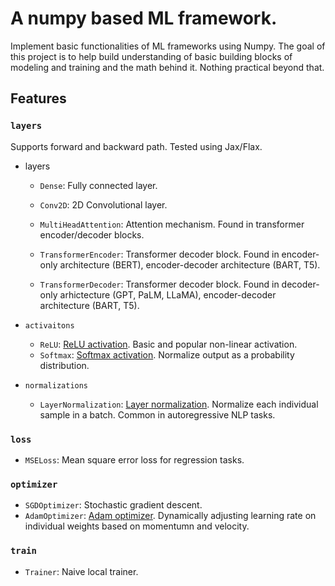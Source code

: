 # A numpy based ML framework.

Implement basic functionalities of ML frameworks using Numpy. The goal of this
project is to help build understanding of basic building blocks of modeling
and training and the math behind it. Nothing practical beyond that.

## Features

### `layers`

Supports forward and backward path. Tested using Jax/Flax.

- layers
    - `Dense`: Fully connected layer.
    - `Conv2D`: 2D Convolutional layer.

    - `MultiHeadAttention`: Attention mechanism. Found in transformer
    encoder/decoder blocks.
    - `TransformerEncoder`: Transformer decoder block. Found in encoder-only
    architecture (BERT), encoder-decoder architecture (BART, T5).
    - `TransformerDecoder`: Transformer decoder block. Found in decoder-only
    arhictecture (GPT, PaLM, LLaMA), encoder-decoder architecture (BART, T5).

- `activaitons`
    - `ReLU`: [ReLU activation](https://en.wikipedia.org/wiki/Rectifier_(neural_networks)).
        Basic and popular non-linear activation.
    - `Softmax`: [Softmax activation](https://en.wikipedia.org/wiki/Softmax_function).
        Normalize output as a probability distribution.

- `normalizations`
    - `LayerNormalization`: [Layer normalization](https://arxiv.org/abs/1607.06450).
        Normalize each individual sample in a batch. Common in autoregressive
        NLP tasks.

### `loss`

- `MSELoss`: Mean square error loss for regression tasks.

### `optimizer`

- `SGDOptimizer`: Stochastic gradient descent.
- `AdamOptimizer`: [Adam optimizer](https://arxiv.org/abs/1412.6980).
    Dynamically adjusting learning rate on individual weights based on
    momentumn and velocity.

### `train`

- `Trainer`: Naive local trainer.